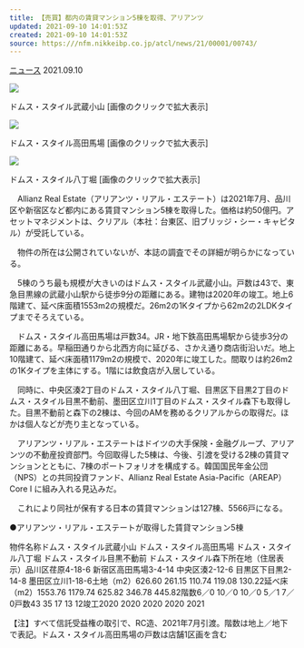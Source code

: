 ```yaml
---
title: 【売買】都内の賃貸マンション5棟を取得、アリアンツ
updated: 2021-09-10 14:01:53Z
created: 2021-09-10 14:01:53Z
source: https:///nfm.nikkeibp.co.jp/atcl/news/21/00001/00743/
---
```


[ニュース](https:///?bn=bn_news&M=30)
2021.09.10

[![](https://cdn-nfm.nikkeibp.co.jp/atcl/news/21/00001/00743/ebara4.jpg?__scale=w:200,h:267&_sh=0220ae0fe0)](https:///atcl/news/21/00001/00743/?SS=imgview&FD=-1233264012)

ドムス・スタイル武蔵小山
[画像のクリックで拡大表示]

[![](https://cdn-nfm.nikkeibp.co.jp/atcl/news/21/00001/00743/takada.jpg?__scale=w:200,h:299&_sh=0c08060b50)](https:///atcl/news/21/00001/00743/?SS=imgview&FD=94474547)

ドムス・スタイル高田馬場
[画像のクリックで拡大表示]

[![](https://cdn-nfm.nikkeibp.co.jp/atcl/news/21/00001/00743/minato2.jpg?__scale=w:200,h:267&_sh=09c07407e0)](https:///atcl/news/21/00001/00743/?SS=imgview&FD=1640830811)

ドムス・スタイル八丁堀
[画像のクリックで拡大表示]

　Allianz Real Estate（アリアンツ・リアル・エステート）は2021年7月、品川区や新宿区など都内にある賃貸マンション5棟を取得した。価格は約50億円。アセットマネジメントは、クリアル（本社：台東区、旧ブリッジ・シー・キャピタル）が受託している。

　物件の所在は公開されていないが、本誌の調査でその詳細が明らかになっている。

　5棟のうち最も規模が大きいのはドムス・スタイル武蔵小山。戸数は43で、東急目黒線の武蔵小山駅から徒歩9分の距離にある。建物は2020年の竣工。地上6階建て、延べ床面積1553m2の規模だ。26m2の1Kタイプから62m2の2LDKタイプまでそろえている。

　ドムス・スタイル高田馬場は戸数34。JR・地下鉄高田馬場駅から徒歩3分の距離にある。早稲田通りから北西方向に延びる、さかえ通り商店街沿いだ。地上10階建て、延べ床面積1179m2の規模で、2020年に竣工した。間取りは約26m2の1Kタイプを主体にする。1階には飲食店が入居している。

　同時に、中央区湊2丁目のドムス・スタイル八丁堀、目黒区下目黒2丁目のドムス・スタイル目黒不動前、墨田区立川1丁目のドムス・スタイル森下も取得した。目黒不動前と森下の2棟は、今回のAMを務めるクリアルからの取得だ。ほかは個人などが売り主となっている。

　アリアンツ・リアル・エステートはドイツの大手保険・金融グループ、アリアンツの不動産投資部門。今回取得した5棟は、今後、引渡を受ける2棟の賃貸マンションとともに、7棟のポートフォリオを構成する。韓国国民年金公団（NPS）との共同投資ファンド、Allianz Real Estate Asia-Pacific（AREAP） Core I に組み入れる見込みだ。

　これにより同社が保有する日本の賃貸マンションは127棟、5566戸になる。

●アリアンツ・リアル・エステートが取得した賃貸マンション5棟

物件名称ドムス・スタイル武蔵小山 ドムス・スタイル高田馬場 ドムス・スタイル八丁堀 ドムス・スタイル目黒不動前 ドムス・スタイル森下所在地（住居表示）品川区荏原4-18-6 新宿区高田馬場3-4-14 中央区湊2-12-6 目黒区下目黒2-14-8 墨田区立川1-18-6土地（m2）626.60 261.15 110.74 119.08 130.22延べ床（m2）1553.76 1179.74 625.82 346.78 445.82階数6／0 10／0 10／0 5／1 7／0戸数43 35 17 13 12竣工2020 2020 2020 2020 2021

【注】すべて信託受益権の取引で、RC造、2021年7月引渡。階数は地上／地下で表記。ドムス・スタイル高田馬場の戸数は店舗1区画を含む